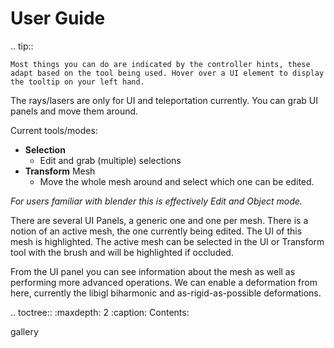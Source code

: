 # User Guide

.. tip::

	Most things you can do are indicated by the controller hints, these adapt based on the tool being used. Hover over a UI element to display the tooltip on your left hand.

The rays/lasers are only for UI and teleportation currently.
You can grab UI panels and move them around.

Current tools/modes:
- **Selection**
  - Edit and grab (multiple) selections
- **Transform** Mesh
  - Move the whole mesh around and select which one can be edited.

*For users familiar with blender this is effectively Edit and Object mode.*

There are several UI Panels, a generic one and one per mesh. There is a notion of an active mesh, the one currently being edited. The UI of this mesh is highlighted. The active mesh can be selected in the UI or Transform tool with the brush and will be highlighted if occluded. 

From the UI panel you can see information about the mesh as well as performing more advanced operations. We can enable a deformation from here, currently the libigl biharmonic and as-rigid-as-possible deformations.

.. toctree::
   :maxdepth: 2
   :caption: Contents:
   
   gallery

